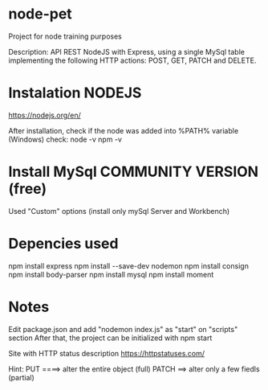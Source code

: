 # node-pet
Project for node training purposes

Description: API REST NodeJS with Express, using a single MySql table implementing the following HTTP actions: POST, GET, PATCH and DELETE.

# Instalation NODEJS
https://nodejs.org/en/

After installation, check if the node was added into %PATH% variable (Windows)
check:
node -v
npm -v

# Install MySql COMMUNITY VERSION (free)
Used "Custom" options (install only mySql Server and Workbench)

# Depencies used
npm install express
npm install --save-dev nodemon
npm install consign
npm install body-parser
npm install mysql
npm install moment 

# Notes
Edit package.json and add "nodemon index.js" as "start" on "scripts" section
After that, the project can be initialized with
npm start
 
Site with HTTP status description
https://httpstatuses.com/

Hint:
PUT ====> alter the entire object (full)
PATCH ==> alter only a few fiedls (partial)
